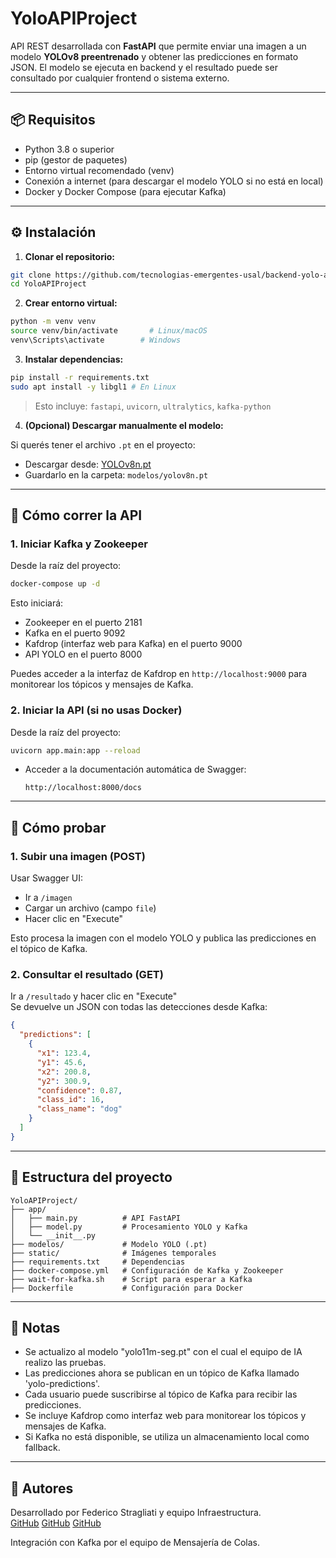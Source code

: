 # YoloAPIProject

API REST desarrollada con **FastAPI** que permite enviar una imagen a un modelo **YOLOv8 preentrenado** y obtener las predicciones en formato JSON. El modelo se ejecuta en backend y el resultado puede ser consultado por cualquier frontend o sistema externo.

---

## 📦 Requisitos

- Python 3.8 o superior
- pip (gestor de paquetes)
- Entorno virtual recomendado (venv)
- Conexión a internet (para descargar el modelo YOLO si no está en local)
- Docker y Docker Compose (para ejecutar Kafka)

---

## ⚙️ Instalación

1. **Clonar el repositorio:**

```bash
git clone https://github.com/tecnologias-emergentes-usal/backend-yolo-api.git
cd YoloAPIProject
```

2. **Crear entorno virtual:**

```bash
python -m venv venv
source venv/bin/activate       # Linux/macOS
venv\Scripts\activate        # Windows
```

3. **Instalar dependencias:**

```bash
pip install -r requirements.txt
sudo apt install -y libgl1 # En Linux
```

> Esto incluye: `fastapi`, `uvicorn`, `ultralytics`, `kafka-python`

4. **(Opcional) Descargar manualmente el modelo:**

Si querés tener el archivo `.pt` en el proyecto:

- Descargar desde: [YOLOv8n.pt](https://github.com/ultralytics/assets/releases/download/v0.0.0/yolov8n.pt)
- Guardarlo en la carpeta: `modelos/yolov8n.pt`

---

## 🚀 Cómo correr la API

### 1. Iniciar Kafka y Zookeeper

Desde la raíz del proyecto:

```bash
docker-compose up -d
```

Esto iniciará:
- Zookeeper en el puerto 2181
- Kafka en el puerto 9092
- Kafdrop (interfaz web para Kafka) en el puerto 9000
- API YOLO en el puerto 8000

Puedes acceder a la interfaz de Kafdrop en `http://localhost:9000` para monitorear los tópicos y mensajes de Kafka.

### 2. Iniciar la API (si no usas Docker)

Desde la raíz del proyecto:

```bash
uvicorn app.main:app --reload
```

- Acceder a la documentación automática de Swagger:
  ```
  http://localhost:8000/docs
  ```

---

## 🔁 Cómo probar

### 1. Subir una imagen (POST)

Usar Swagger UI:

- Ir a `/imagen`
- Cargar un archivo (campo `file`)
- Hacer clic en "Execute"

Esto procesa la imagen con el modelo YOLO y publica las predicciones en el tópico de Kafka.

### 2. Consultar el resultado (GET)

Ir a `/resultado` y hacer clic en "Execute"  
Se devuelve un JSON con todas las detecciones desde Kafka:

```json
{
  "predictions": [
    {
      "x1": 123.4,
      "y1": 45.6,
      "x2": 200.8,
      "y2": 300.9,
      "confidence": 0.87,
      "class_id": 16,
      "class_name": "dog"
    }
  ]
}
```

---

## 📁 Estructura del proyecto

```
YoloAPIProject/
├── app/
│   ├── main.py          # API FastAPI
│   ├── model.py         # Procesamiento YOLO y Kafka
│   └── __init__.py
├── modelos/             # Modelo YOLO (.pt)
├── static/              # Imágenes temporales
├── requirements.txt     # Dependencias
├── docker-compose.yml   # Configuración de Kafka y Zookeeper
├── wait-for-kafka.sh    # Script para esperar a Kafka
├── Dockerfile           # Configuración para Docker
```

---

## 📌 Notas

- Se actualizo al modelo "yolo11m-seg.pt" con el cual el equipo de IA realizo las pruebas.
- Las predicciones ahora se publican en un tópico de Kafka llamado 'yolo-predictions'.
- Cada usuario puede suscribirse al tópico de Kafka para recibir las predicciones.
- Se incluye Kafdrop como interfaz web para monitorear los tópicos y mensajes de Kafka.
- Si Kafka no está disponible, se utiliza un almacenamiento local como fallback.

---

## 🧠 Autores

Desarrollado por Federico Stragliati y equipo Infraestructura.  
[GitHub](https://github.com/federicostragliati)
[GitHub](https://github.com/GermanUSAL)
[GitHub](https://github.com/ramoswilly)

Integración con Kafka por el equipo de Mensajería de Colas.

